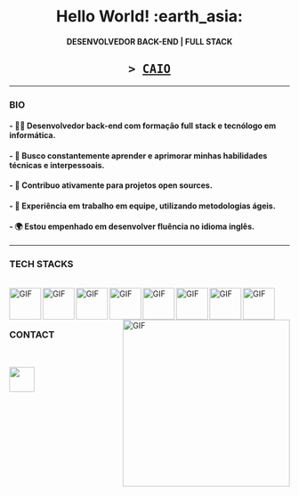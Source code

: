 
<h1 align= "center"><b>Hello World! :earth_asia:</b></h1>


<h4 align= "center"><b>DESENVOLVEDOR BACK-END | FULL STACK</b></h4>


<h2 align="center">
        <samp>&gt; 
                <b><a target="_blank" href="https://www.linkedin.com/in/caio-pinho-a3959b238/">CAIO </a></b>
        </samp>
</h2>

<hr>

### BIO
 <h4> - 👨‍💻 Desenvolvedor back-end com formação full stack e tecnólogo em informática.</h4>
 <h4> - 🧠 Busco constantemente aprender e aprimorar minhas habilidades técnicas e interpessoais.</h4>
 <h4>- 🤝 Contribuo ativamente para projetos open sources.</h4>
 <h4> - 🦾 Experiência em trabalho em equipe, utilizando metodologias ágeis.</h4>
 <h4>- 🌍 Estou empenhado em desenvolver fluência no idioma inglês.</h4>
 
 <hr>
  
### TECH STACKS
<br>

<div align="left">
<img align="left" alt="GIF" src="https://github.com/caiocrf/caiocrf/assets/104791688/888d6273-1947-42cb-8436-827044190718" width="57px" /> 
<img align="left" alt="GIF" src="https://github.com/caiocrf/caiocrf/assets/104791688/88e65f38-0429-4b2c-927a-c19e4e81daa0" width="57px" />
<img align="left" alt="GIF" src="https://github.com/caiocrf/caiocrf/assets/104791688/db0b5f12-1e83-47a6-b95d-b727adb8b267" width="57px" />
 <img align="left" alt="GIF" src="https://github.com/caiocrf/caiocrf/assets/104791688/80dca59f-45d6-4b4c-9bcd-be1ee70f0e65" width="57px" />
<img align="left" alt="GIF" src="https://github.com/caiocrf/caiocrf/assets/104791688/99cd0f22-46db-4eb2-8747-8f5740089640" width="57px" />
<img align="left" alt="GIF" src="https://github.com/caiocrf/caiocrf/assets/104791688/80cf9a03-c548-4392-be52-90ab1de12a94" width="57px" />
<img align="left" alt="GIF" src="https://github.com/caiocrf/caiocrf/assets/104791688/17f79077-b4c9-4830-a0b9-50df8e413599" width="57px" />
<img align="left" alt="GIF" src="https://github.com/caiocrf/caiocrf/assets/104791688/6f90f49b-2bfc-4615-a151-dcff0e6cbcf6" width="57px" />

</div>

<div >
<img align="right" alt="GIF" src="https://github.com/caiocrf/caiocrf/assets/104791688/8b70fa3a-eda8-455b-b676-a7adf73df0d8" width="300px" />
</div>
<br>
<br>
<br>

### CONTACT
<br>

<a target="_blank" href="https://www.linkedin.com/in/caio-pinho-a3959b238/"><img src="https://github.com/caiocrf/caiocrf/assets/104791688/a96ecae4-2f92-45fa-b25a-ba2193e3ea78" width="45px"/></a>

  
 
